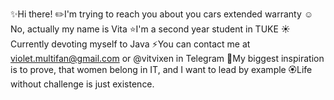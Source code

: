 ✨Hi there!
✏️I'm trying to reach you about you cars extended warranty
☺️No, actually my name is Vita
⭐️I'm a second year student in TUKE
☀️Currently devoting myself to Java
⚡You can contact me at violet.multifan@gmail.com or @vitvixen in Telegram
💛My biggest inspiration is to prove, that women belong in IT, and I want to lead by example
🏵Life without challenge is just existence.

<!--
**vitvixen/vitvixen** is a ✨ _special_ ✨ repository because its `README.md` (this file) appears on your GitHub profile.

Here are some ideas to get you started:

- 🔭 I’m currently working on ...
- 🌱 I’m currently learning ...
- 👯 I’m looking to collaborate on ...
- 🤔 I’m looking for help with ...
- 💬 Ask me about ...
- 📫 How to reach me: ...
- 😄 Pronouns: ...
- ⚡ Fun fact: ...
-->
